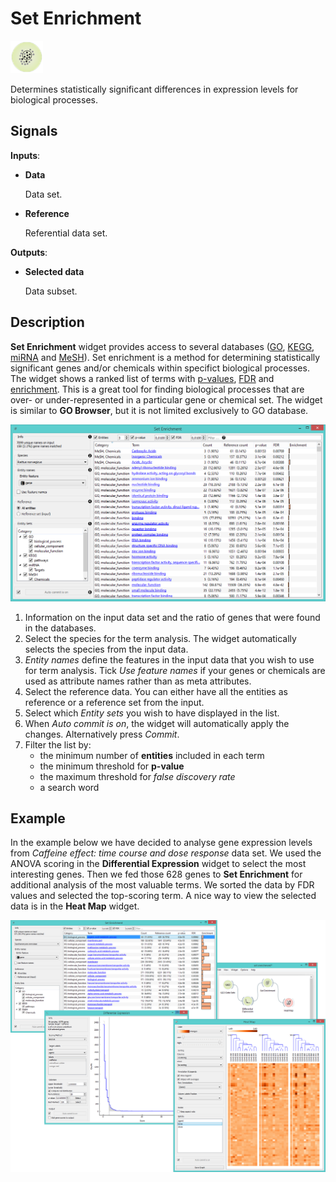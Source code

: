 Set Enrichment
==============

![Set Enrichment widget icon](icons/set-enrichment.png)

Determines statistically significant differences in expression levels for biological processes.

Signals
-------

**Inputs**:

- **Data**

  Data set.

- **Reference**

  Referential data set.

**Outputs**:

- **Selected data**

  Data subset.

Description
-----------

**Set Enrichment** widget provides access to several databases ([GO](http://geneontology.org/),
[KEGG](http://www.genome.jp/kegg/), [miRNA](http://www.mirbase.org/) and [MeSH](http://www.nlm.nih.gov/mesh/MBrowser.html)). 
Set enrichment is a method for determining statistically significant genes and/or chemicals within
specifict biological processes.
The widget shows a ranked list of terms with [p-values](https://en.wikipedia.org/wiki/P-value), 
[FDR](https://en.wikipedia.org/wiki/False_discovery_rate) and 
[enrichment](https://en.wikipedia.org/wiki/Gene_set_enrichment). 
This is a great tool for finding biological processes that are over- or under-represented in a particular gene 
or chemical set. The widget is similar to **GO Browser**, but it is not limited exclusively to GO database.

![image](images/SetEnrichment1-stamped.png)

1. Information on the input data set and the ratio of genes that were found in the databases.
2. Select the species for the term analysis. The widget automatically selects the species from the input data.
3. *Entity names* define the features in the input data that you wish to use for term analysis. Tick *Use feature names*
   if your genes or chemicals are used as attribute names rather than as meta attributes.
4. Select the reference data. You can either have all the entities as reference or a reference set from the input.
5. Select which *Entity sets* you wish to have displayed in the list.
6. When *Auto commit is on*, the widget will automatically apply the changes. Alternatively press *Commit*. 
7. Filter the list by:
   - the minimum number of **entities** included in each term
   - the minimum threshold for **p-value**
   - the maximum threshold for *false discovery rate*
   - a search word

Example
-------

In the example below we have decided to analyse gene expression levels from *Caffeine effect: time course
and dose response* data set. We used the ANOVA scoring in the **Differential Expression** widget to 
select the most interesting genes. Then we fed those 628 genes to **Set Enrichment** for additional
analysis of the most valuable terms. We sorted the data by FDR values and selected the top-scoring
term. A nice way to view the selected data is in the **Heat Map** widget.

<img src="images/SetEnrichment-Example.png" alt="image" width="600">
